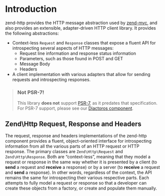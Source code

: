 # Introduction

zend-http provides the HTTP message abstraction used by
[zend-mvc](https://docs.zendframework.com/zend-mvc/), and also provides an
extensible, adapter-driven HTTP client library. It provides the following
abstractions:

- Context-less `Request` and `Response` classes that expose a fluent API for
  introspecting several aspects of HTTP messages:
  - Request line information and response status information
  - Parameters, such as those found in POST and GET
  - Message Body
  - Headers
- A client implementation with various adapters that allow for sending requests
  and introspecting responses.

> ### Not PSR-7!
>
> This library **does not** support [PSR-7](http://www.php-fig.org/psr/psr-7), as
> it predates that specification. For PSR-7 support, please see our
> [Diactoros component](https://docs.zendframework.com/zend-diactoros/).

## Zend\Http Request, Response and Headers

The request, response and headers implementations of the zend-http component
provides a fluent, object-oriented interface for introspecting information from
all the various parts of an HTTP request or HTTP response. The primary classes
are `Zend\Http\Request` and `Zend\Http\Response`. Both are “context-less”,
meaning that they model a request or response in the same way whether it is
presented by a client (to **send** a request and **receive** a response) or by a
server (to **receive** a request and **send** a response). In other words,
regardless of the context, the API remains the same for introspecting their
various respective parts. Each attempts to fully model a request or response so
that a developer can create these objects from a factory, or create and populate
them manually.
